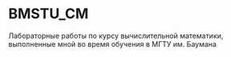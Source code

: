 # BMSTU_CM
Лабораторные работы по курсу вычислительной математики, выполненные мной во время обучения в МГТУ им. Баумана
